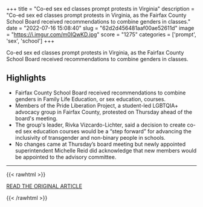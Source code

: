 +++
title = "Co-ed sex ed classes prompt protests in Virginia"
description = "Co-ed sex ed classes prompt protests in Virginia, as the Fairfax County School Board received recommendations to combine genders in classes."
date = "2022-07-16 15:08:40"
slug = "62d2d456481aaf00ae52611d"
image = "https://i.imgur.com/m0IQwKD.jpg"
score = "1275"
categories = ['prompt', 'sex', 'school']
+++

Co-ed sex ed classes prompt protests in Virginia, as the Fairfax County School Board received recommendations to combine genders in classes.

## Highlights

- Fairfax County School Board received recommendations to combine genders in Family Life Education, or sex education, courses.
- Members of the Pride Liberation Project, a student-led LGBTQIA+ advocacy group in Fairfax County, protested on Thursday ahead of the board's meeting.
- The group's leader, Rivka Vizcardo-Lichter, said a decision to create co-ed sex education courses would be a “step forward” for advancing the inclusivity of transgender and non-binary people in schools.
- No changes came at Thursday’s board meeting but newly appointed superintendent Michelle Reid did acknowledge that new members would be appointed to the advisory committee.

---

{{< rawhtml >}}
  <p class="article-category">
    <a target="_blank" href="https://abcnews.go.com/US/ed-sex-ed-classes-prompt-protests-virginia/story?id=86882112">READ THE ORIGINAL ARTICLE</a>
  </p>
{{< /rawhtml >}}
